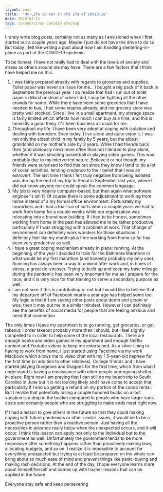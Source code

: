 ```yaml
---
layout: post
title:  "My Life So Far in the Era of COVID-19"
date: 2020-04-11
tags: coronoavirus covid19 checkup
---
```


I rarely write blog posts, certainly not as many as I envisioned when I first started out a couple years ago.  Maybe I just do not have the drive to do so.  But today I felt like writing a post about how I am handling sheltering-in-place as part of the COVID-19 epidemic.

To be honest, I have not really had to deal with the levels of anxiety and stress as others around me may have.  There are a few factors that I think have helped me on this.

1. I was fairly prepared already with regards to groceries and supplies.  Toilet paper was never an issue for me... I bought a big pack of it back in September the previous year.  I do realize that had I run out of toilet paper in March instead of when I did, I may be fighting all the other crowds for some.  While there have been some groceries that I have needed to buy, I had some staples already, and my grocery store was pretty well stocked.  Since I live in a small apartment, my storage space is fairly limited which affects how much I can buy at a time, and this is honestly a good thing.  It's been business as usual for me.
2. Throughout my life, I have been very adept at coping with isolation and dealing with boredom.  Even today, I live alone and quite enjoy it.  I was not only the eldest child in my family by 5 years, but the eldest grandchild on my mother's side by 3 years.  While I had friends back then (and obviously now) more often than not I tended to play alone, whether if it was shooting basketball or playing video games.  This was probably due to my interverted nature.  Believe it or not though, my friends were surprised to find this out since they know I tend to do a lot of social activities, lending credence to their belief that I was an extrovert.  The last time I think I felt truly negative from being isolated was during the end of my trip to Seoul in September last year, where I did not know anyone nor could speak the common language. 
3. My job is very heavily computer-based, but then again what software engineer's isn't?  Of course there is some adjustment to working from home instead of a my formal office environment.  Fortunately my coworkers and I had a trial-run of sorts when a couple years we had to work from home for a couple weeks while our organization was relocating into a brand new building.  If I had to be honest, sometimes working from home in the past has allowed me to be rather productive, particularly if I was struggling with a problem at work. That change of environment can definitely work wonders for those situations.  I definitely feel like my month-plus time working from home so far has been very productive as well.
4. I have a great coping mechanism already in place: running.  At the beginning of the year I decided to train for the Baltimore Marathon in what would be my first marathon (and honestly probably my only one).  Running has always been a way to unwind after work and, in times of stress, a great de-stresser. Trying to build up and keep my base mileage during the pandemic has been very important for me as I prepare for the race, and it is very nice for that training to serve a secondary purpose as well.
5. I am not sure if this is contributing or not but I would like to believe that my departure off of Facebook nearly a year ago has helped some too.  My logic is that if I am seeing other posts about doom and gloom or woe, then it may put me in a similar mindset.  However I can definitely see the benefits of social media for people that are feeling anxious and need that connection

The only times I leave my apartment is to go running, get groceries, or get takeout.  I order takeout probably more than I should, but I feel slightly compelled to in order to help some of the local restaurants.  There are enough books and video games in my apartment and enough Netflix content and Youtube videos to keep me entertained.  As a silver lining to having to work from home, I just started using Facetime via my work Macbook which allows me to video chat with my 1.5-year-old nephew for the first time (in addition to other relatives).  College friends and I have started playing Dungeons and Dragons for the first time, which from what I understand is having a renaissance with other people undergoing shelter-in-place.  Right now I am praying that I can still do my beach trip to South Carolina in June but it is not looking likely and I have come to accept that, particularly if I end up getting a refund on my portion of the condo rental.  But I realize that potentially losing a couple hundred bucks on a lost vacation is a drop in the bucket compared to people who have larger sunk costs and certainly people who are struggling to make ends meet right now.

If I had a lesson to give others in the future so that they could making coping with future pandemics or other similar issues, it would be to be a proactive person rather than a reactive person.  Just having all the necessities in advance really helps when the unexpected occurs, and it will occur. I think this lesson can apply not only to the individual but to the government as well.  Unfortunately the government tends to be more responsive after something happens rather than proactively making laws, allocating budgets, and so on.  I realize it is impossible to account for everything unexpected but trying to at least be prepared on the whole can bring about so much ease of mind and prevent things like panic-buying and making rash decisions. At the end of the day, I hope everyone learns more about himself/herself and comes up with his/her lessons that can be applied in the future.

Everyone stay safe and keep persevering 
